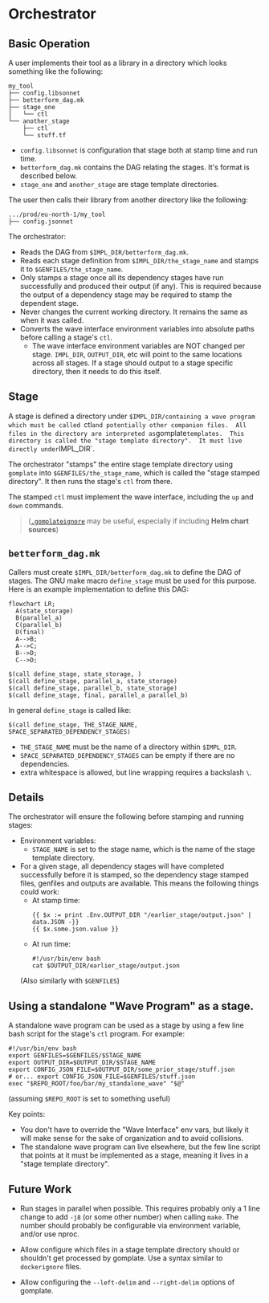 
# Orchestrator

## Basic Operation

A user implements their tool as a library in a directory which looks something
like the following:

```
my_tool
├── config.libsonnet
├── betterform_dag.mk
├── stage_one
│   └── ctl
└── another_stage
    ├── ctl
    └── stuff.tf
```

- `config.libsonnet` is configuration that 
  stage both at stamp time and run time.
- `betterform_dag.mk` contains the DAG relating the stages. It's format is described below.
- `stage_one` and `another_stage` are stage template directories.

The user then calls their library from another directory like the following:

```
.../prod/eu-north-1/my_tool
├── config.jsonnet

```

The orchestrator:
- Reads the DAG from `$IMPL_DIR/betterform_dag.mk`.
- Reads each stage definition from `$IMPL_DIR/the_stage_name` and stamps it to
  `$GENFILES/the_stage_name`.
- Only stamps a stage once all its dependency stages have run successfully and
  produced their output (if any). This is required because the output of a
  dependency stage may be required to stamp the dependent stage.
- Never changes the current working directory.  It remains the same as when it
  was called.
- Converts the wave interface environment variables into absolute paths before
  calling a stage's `ctl`.
  - The wave interface environment variables are NOT changed per stage.
    `IMPL_DIR`, `OUTPUT_DIR`, etc will point to the same locations across all
    stages. If a stage should output to a stage specific directory, then it
    needs to do this itself.


## Stage

A stage is defined a directory under `$IMPL_DIR/containing a wave program which must be called
`ctl` and potentially other companion files.  All files in the directory are
interpreted as `gomplate` templates.  This directory is called the "stage
template directory".  It must live directly under `IMPL_DIR`.

The orchestrator "stamps" the entire stage template directory using `gomplate`
into `$GENFILES/the_stage_name`, which is called the "stage stamped directory".
It then runs the stage's `ctl` from there.

The stamped `ctl` must implement the wave interface, including the `up` and
`down` commands.

> ([`.gomplateignore`](https://docs.gomplate.ca/usage/#gomplateignore-files) may
> be useful, especially if including **Helm chart sources**)



## `betterform_dag.mk`

Callers must create `$IMPL_DIR/betterform_dag.mk` to define the DAG of stages.  The GNU
make macro `define_stage` must be used for this purpose. Here is an example
implementation to define this DAG:

```mermaid
flowchart LR;
  A(state_storage)
  B(parallel_a)
  C(parallel_b)
  D(final)
  A-->B;
  A-->C;
  B-->D;
  C-->D;
```


```make
$(call define_stage, state_storage, )
$(call define_stage, parallel_a, state_storage)
$(call define_stage, parallel_b, state_storage)
$(call define_stage, final, parallel_a parallel_b)
```

In general `define_stage` is called like:
```make
$(call define_stage, THE_STAGE_NAME, SPACE_SEPARATED_DEPENDENCY_STAGES)
```

- `THE_STAGE_NAME` must be the name of a directory within `$IMPL_DIR`.
- `SPACE_SEPARATED_DEPENDENCY_STAGES` can be empty if there are no dependencies.
- extra whitespace is allowed, but line wrapping requires a backslash `\`.

## Details

The orchestrator will ensure the following before stamping and running stages:
- Environment variables:
  - `STAGE_NAME` is set to the stage name, which is the name of the stage
    template directory.
- For a given stage, all dependency stages will have completed successfully
  before it is stamped, so the dependency stage stamped files, genfiles and
  outputs are available. This means the following things could work:
  - At stamp time:
    ```
    {{ $x := print .Env.OUTPUT_DIR "/earlier_stage/output.json" | data.JSON -}}
    {{ $x.some.json.value }}
    ```
  - At run time:
    ```
    #!/usr/bin/env bash
    cat $OUTPUT_DIR/earlier_stage/output.json
    ```
  (Also similarly with `$GENFILES`)


## Using a standalone "Wave Program" as a stage.

A standalone wave program can be used as a stage by using a few line bash script
for the stage's `ctl` program.  For example:

```shell
#!/usr/bin/env bash
export GENFILES=$GENFILES/$STAGE_NAME
export OUTPUT_DIR=$OUTPUT_DIR/$STAGE_NAME
export CONFIG_JSON_FILE=$OUTPUT_DIR/some_prior_stage/stuff.json
# or... export CONFIG_JSON_FILE=$GENFILES/stuff.json
exec "$REPO_ROOT/foo/bar/my_standalone_wave" "$@"
```
(assuming `$REPO_ROOT` is set to something useful)

Key points:
- You don't have to override the "Wave Interface" env vars, but likely it will
  make sense for the sake of organization and to avoid collisions.
- The standalone wave program can live elsewhere, but the few line script that
  points at it must be implemented as a stage, meaning it lives in a "stage
  template directory".


## Future Work

- Run stages in parallel when possible.  This requires probably only a 1 line
  change to add `-j8` (or some other number) when calling `make`.  The number
  should probably be configurable via environment variable, and/or use nproc.

- Allow configure which files in a stage template directory should or shouldn't
  get processed by gomplate.  Use a syntax similar to `dockerignore` files.

- Allow configuring the `--left-delim` and `--right-delim` options of gomplate.

